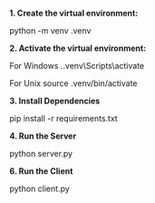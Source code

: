 **1. Create the virtual environment:**

python -m venv .venv

**2. Activate the virtual environment:**

For Windows
.\.venv\Scripts\activate

For Unix
source .venv/bin/activate

**3. Install Dependencies**

pip install -r requirements.txt

**4. Run the Server**
   
python server.py

**6. Run the Client**

python client.py
